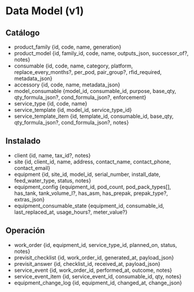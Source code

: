 # Data Model (v1)

## Catálogo
- product_family {id, code, name, generation}
- product_model {id, family_id, code, name, outputs_json, successor_of?, notes}
- consumable {id, code, name, category, platform, replace_every_months?, per_pod, pair_group?, rfid_required, metadata_json}
- accessory {id, code, name, metadata_json}
- model_consumable {model_id, consumable_id, purpose, base_qty, qty_formula_json?, cond_formula_json?, enforcement}
- service_type {id, code, name}
- service_template {id, model_id, service_type_id}
- service_template_item {id, template_id, consumable_id, base_qty, qty_formula_json?, cond_formula_json?, notes}

## Instalado
- client {id, name, tax_id?, notes}
- site {id, client_id, name, address, contact_name, contact_phone, contact_email}
- equipment {id, site_id, model_id, serial_number, install_date, feed_water_type, status, notes}
- equipment_config {equipment_id, pod_count, pod_pack_types[], has_tank, tank_volume_l?, has_asm, has_prepak, prepak_type?, extras_json}
- equipment_consumable_state {equipment_id, consumable_id, last_replaced_at, usage_hours?, meter_value?}

## Operación
- work_order {id, equipment_id, service_type_id, planned_on, status, notes}
- previsit_checklist {id, work_order_id, generated_at, payload_json}
- previsit_answer {id, checklist_id, received_at, payload_json}
- service_event {id, work_order_id, performed_at, outcome, notes}
- service_event_item {id, service_event_id, consumable_id, qty, notes}
- equipment_change_log {id, equipment_id, changed_at, change_json}
